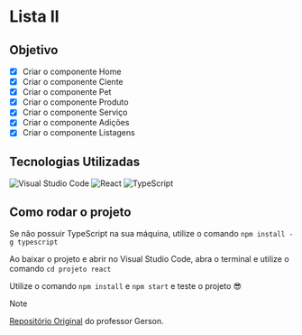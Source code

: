 # Lista II

## Objetivo
- [X] Criar o componente Home
- [X] Criar o componente Ciente
- [X] Criar o componente Pet
- [X] Criar o componente Produto
- [X] Criar o componente Serviço
- [X] Criar o componente Adições
- [X] Criar o componente Listagens

## Tecnologias Utilizadas
![Visual Studio Code](https://img.shields.io/badge/Visual%20Studio%20Code-0078d7.svg?style=for-the-badge&logo=visual-studio-code&logoColor=white)
![React](https://img.shields.io/badge/react-%2320232a.svg?style=for-the-badge&logo=react&logoColor=%2361DAFB)
![TypeScript](https://img.shields.io/badge/typescript-%23007ACC.svg?style=for-the-badge&logo=typescript&logoColor=white)

## Como rodar o projeto
Se não possuir TypeScript na sua máquina, utilize o comando `npm install -g typescript`

Ao baixar o projeto e abrir no Visual Studio Code, abra o terminal e utilize o comando `cd projeto react`

Utilize o comando `npm install` e `npm start` e teste o projeto 😎

> [!NOTE]
> [Repositório Original](https://github.com/gerson-pn/atvii-pl-typescript) do professor Gerson.
